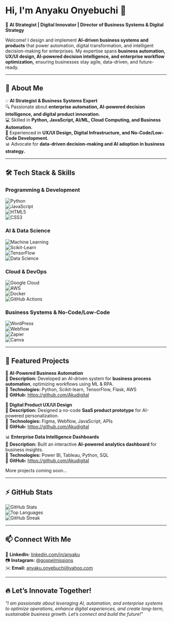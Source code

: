 # Hi, I'm Anyaku Onyebuchi 👋  
🚀 **AI Strategist | Digital Innovator | Director of Business Systems & Digital Strategy**  

Welcome! I design and implement **AI-driven business systems and products** that power automation, digital transformation, and intelligent decision-making for enterprises. My expertise spans **business automation, UX/UI design, AI-powered decision intelligence, and enterprise workflow optimization,** ensuring businesses stay agile, data-driven, and future-ready.  

---

## 🔹 About Me  
💡 **AI Strategist & Business Systems Expert**  
🔍 Passionate about **enterprise automation, AI-powered decision intelligence, and digital product innovation.**  
💻 Skilled in **Python, JavaScript, AI/ML, Cloud Computing, and Business Automation.**  
🎨 Experienced in **UX/UI Design, Digital Infrastructure, and No-Code/Low-Code Development.**  
📊 Advocate for **data-driven decision-making and AI adoption in business strategy.**  

---

## 🛠 **Tech Stack & Skills**  

### **Programming & Development**  
![Python](https://img.shields.io/badge/Python-3776AB?style=for-the-badge&logo=python&logoColor=white)  
![JavaScript](https://img.shields.io/badge/JavaScript-F7DF1E?style=for-the-badge&logo=javascript&logoColor=black)  
![HTML5](https://img.shields.io/badge/HTML5-E34F26?style=for-the-badge&logo=html5&logoColor=white)  
![CSS3](https://img.shields.io/badge/CSS3-1572B6?style=for-the-badge&logo=css3&logoColor=white)  

### **AI & Data Science**  
![Machine Learning](https://img.shields.io/badge/Machine%20Learning-009688?style=for-the-badge)  
![Scikit-Learn](https://img.shields.io/badge/Scikit--Learn-F7931E?style=for-the-badge&logo=scikit-learn&logoColor=white)  
![TensorFlow](https://img.shields.io/badge/TensorFlow-FF6F00?style=for-the-badge&logo=tensorflow&logoColor=white)  
![Data Science](https://img.shields.io/badge/Data%20Science-4A90E2?style=for-the-badge)  

### **Cloud & DevOps**  
![Google Cloud](https://img.shields.io/badge/Google%20Cloud-4285F4?style=for-the-badge&logo=google-cloud&logoColor=white)  
![AWS](https://img.shields.io/badge/AWS-FF9900?style=for-the-badge&logo=amazonaws&logoColor=white)  
![Docker](https://img.shields.io/badge/Docker-2496ED?style=for-the-badge&logo=docker&logoColor=white)  
![GitHub Actions](https://img.shields.io/badge/GitHub%20Actions-2088FF?style=for-the-badge&logo=github-actions&logoColor=white)  

### **Business Systems & No-Code/Low-Code**  
![WordPress](https://img.shields.io/badge/WordPress-21759B?style=for-the-badge&logo=wordpress&logoColor=white)  
![Webflow](https://img.shields.io/badge/Webflow-4353FF?style=for-the-badge&logo=webflow&logoColor=white)  
![Zapier](https://img.shields.io/badge/Zapier-FF4A00?style=for-the-badge&logo=zapier&logoColor=white)  
![Canva](https://img.shields.io/badge/Canva-00C4CC?style=for-the-badge&logo=canva&logoColor=white)  

---

## 📌 **Featured Projects**  

🚀 **AI-Powered Business Automation**  
🔹 **Description:** Developed an AI-driven system for **business process automation**, optimizing workflows using ML & RPA.  
🔹 **Technologies:** Python, Scikit-learn, TensorFlow, Flask, AWS  
🔹 **GitHub:** https://github.com/Akudigital 

🎨 **Digital Product UX/UI Design**  
🔹 **Description:** Designed a no-code **SaaS product prototype** for AI-powered personalization.  
🔹 **Technologies:** Figma, Webflow, JavaScript, APIs  
🔹 **GitHub:** https://github.com/Akudigital  

📊 **Enterprise Data Intelligence Dashboards**  
🔹 **Description:** Built an interactive **AI-powered analytics dashboard** for business insights.  
🔹 **Technologies:** Power BI, Tableau, Python, SQL  
🔹 **GitHub:** https://github.com/Akudigital

More projects coming soon...  

---

## ⚡ **GitHub Stats**  
![GitHub Stats](https://github-readme-stats.vercel.app/api?username=Akudigital&show_icons=true&theme=radical)  
![Top Languages](https://github-readme-stats.vercel.app/api/top-langs/?username=Akudigital&layout=compact&theme=radical)  
![GitHub Streak](https://github-readme-streak-stats.herokuapp.com/?user=Akudigital&theme=radical)  

---

## 📫 **Connect With Me**  
🔗 **LinkedIn:** [linkedin.com/in/anyaku](https://linkedin.com/in/anyaku)  
📷 **Instagram:** [@gospelmissions](https://instagram.com/gospelmissions)  
✉️ **Email:** [anyaku.onyebuchi@yahoo.com](mailto:anyaku.onyebuchi@yahoo.com)  

---

## 🔥 **Let’s Innovate Together!**  
*"I am passionate about leveraging AI, automation, and enterprise systems to optimize operations, enhance digital experiences, and create long-term, sustainable business growth. Let’s connect and build the future!"*  


